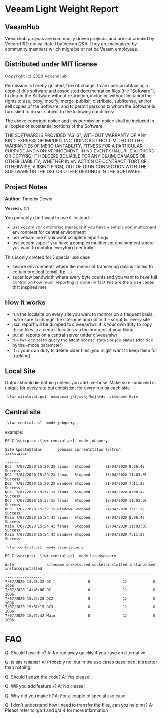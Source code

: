 # Veeam Light Weight Report
## VeeamHub
Veeamhub projects are community driven projects, and are not created by Veeam R&D nor validated by Veeam Q&A. They are maintained by community members which might be or not be Veeam employees. 

## Distributed under MIT license
Copyright (c) 2020 VeeamHub

Permission is hereby granted, free of charge, to any person obtaining a copy of this software and associated documentation files (the "Software"), to deal in the Software without restriction, including without limitation the rights to use, copy, modify, merge, publish, distribute, sublicense, and/or sell copies of the Software, and to permit persons to whom the Software is furnished to do so, subject to the following conditions:

The above copyright notice and this permission notice shall be included in all copies or substantial portions of the Software.

THE SOFTWARE IS PROVIDED "AS IS", WITHOUT WARRANTY OF ANY KIND, EXPRESS OR IMPLIED, INCLUDING BUT NOT LIMITED TO THE WARRANTIES OF MERCHANTABILITY, FITNESS FOR A PARTICULAR PURPOSE AND NONINFRINGEMENT. IN NO EVENT SHALL THE AUTHORS OR COPYRIGHT HOLDERS BE LIABLE FOR ANY CLAIM, DAMAGES OR OTHER LIABILITY, WHETHER IN AN ACTION OF CONTRACT, TORT OR OTHERWISE, ARISING FROM, OUT OF OR IN CONNECTION WITH THE SOFTWARE OR THE USE OR OTHER DEALINGS IN THE SOFTWARE.

## Project Notes
**Author:** Timothy Dewin

**Version:** 0.1


You probably don't want to use it, instead:
- use veeam vbr enterprise manager if you have a simple non multitenant environment for central environment
- use veeam one if you want complete reportings
- use veeam vspc if you have a complex multitenant environment where you want to monitor everything centrally

This is only created for 2 special use case:
- secure environments where the means of transfering data is limited to certain protocol (email, ftp, ..)
- super low bandwidth where every byte counts and you want to have full control on how much reporting is done
(in fact this are the 2 use cases that inspired me)


## How it works
- run the localsite on every site you want to monitor on a frequent basis. make sure to change the sitename and uid in the script for every site
- json report will be dumped to c:\veeamlwr. It is your own duty to copy these files to a central location via the protocol of your liking
- put all reports on a central server under c:\veeamlwr
- run lwr-central to query the latest license status or job status (decided by the -mode parameter)
- It is your own duty to delete older files (you might want to keep them for tracking)

## Local Site 
Output should be nothing unless you add -verbose. Make sure -uniqueid is unique for every site but consistent for every run on each side
```
.\lwr-sitelocal.ps1 -uniqueid jkfjsdkjfksjkfds -sitename Main
```

## Central site
```
.\lwr-central.ps1 -mode jobquery
```
example:
```
PS C:\scripts> .\lwr-central.ps1 -mode jobquery

Site UpdateStatus       jobname currentstatus lastrun             laststatus
---- ------------       ------- ------------- -------             ----------
DC2  7/07/2020 15:29:28 linux   Stopped       21/04/2020 8:06:42  Success   
DC2  7/07/2020 15:29:28 fsnas   Stopped       15/04/2020 11:03:30 Success   
DC2  7/07/2020 15:29:28 windows Stopped       21/04/2020 7:11:29  Success   
DC3  7/07/2020 15:37:15 linux   Stopped       21/04/2020 8:06:42  Success   
DC3  7/07/2020 15:37:15 fsnas   Stopped       15/04/2020 11:03:30 Success   
DC3  7/07/2020 15:37:15 windows Stopped       21/04/2020 7:11:29  Success   
Main 7/07/2020 15:54:42 linux   Stopped       21/04/2020 8:06:42  Success   
Main 7/07/2020 15:54:42 fsnas   Stopped       15/04/2020 11:03:30 Success   
Main 7/07/2020 15:54:42 windows Stopped       21/04/2020 7:11:29  Success   
```

```
.\lwr-central.ps1 -mode licensequery
```
```
PS C:\scripts> .\lwr-central.ps1 -mode licensequery

date               sitename socketsused socketsinstalled instanceused instanceinstalled
----               -------- ----------- ---------------- ------------ -----------------
7/07/2020 13:38:32 DC                 0               12            0              1006
7/07/2020 14:43:06 DC                 0               12            0              1006
7/07/2020 15:29:28 DC2                0               12            0              1006
7/07/2020 15:37:15 DC3                0               12            0              1006
7/07/2020 15:54:42 Main               0               12            0              1006
```

# FAQ
Q: Should I use this?
A: No run away quickly if you have an alternative

Q: Is this reliable?
A: Probably not but in the use cases described, it's better than nothing

Q: Should I adapt the code?
A: Yes please!

Q: Will you add feature x?
A: No please!

Q: Why did you make it?
A: For a couple of special use case

Q: I don't understand how I need to transfer the files, can you help me?
A: Please refer to q/a 1 and q/a 4 for more information